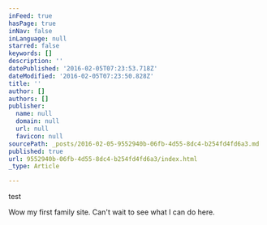 ```yaml
---
inFeed: true
hasPage: true
inNav: false
inLanguage: null
starred: false
keywords: []
description: ''
datePublished: '2016-02-05T07:23:53.718Z'
dateModified: '2016-02-05T07:23:50.828Z'
title: ''
author: []
authors: []
publisher:
  name: null
  domain: null
  url: null
  favicon: null
sourcePath: _posts/2016-02-05-9552940b-06fb-4d55-8dc4-b254fd4fd6a3.md
published: true
url: 9552940b-06fb-4d55-8dc4-b254fd4fd6a3/index.html
_type: Article

---
```

test

Wow my first family site.  Can't wait to see what I can do here.